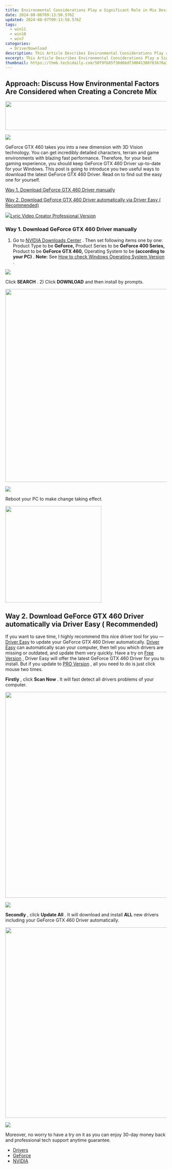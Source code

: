 ```yaml
---
title: Environmental Considerations Play a Significant Role in Mix Design Decisions.
date: 2024-08-06T09:13:50.576Z
updated: 2024-08-07T09:13:50.576Z
tags:
  - win11
  - win10
  - win7
categories:
  - DriverDownload
description: This Article Describes Environmental Considerations Play a Significant Role in Mix Design Decisions.
excerpt: This Article Describes Environmental Considerations Play a Significant Role in Mix Design Decisions.
thumbnail: https://thmb.techidaily.com/50f9fb85f30d6bdf30041380f63b78a3de31a8743fa324bf24feee43e5b085f4.jpg
---
```


## Approach: Discuss How Environmental Factors Are Considered when Creating a Concrete Mix

<!-- affiliate ads begin -->
<a href="https://laganoo.pxf.io/c/5597632/1657399/16446" target="_top" id="1657399"><img src="//a.impactradius-go.com/display-ad/16446-1657399" border="0" alt="" width="728" height="90"/></a><img height="0" width="0" src="https://imp.pxf.io/i/5597632/1657399/16446" style="position:absolute;visibility:hidden;" border="0" />
<!-- affiliate ads end -->
![](https://images.drivereasy.com/wp-content/uploads/2017/02/GeForce_GTX_460_low_3qtr.png)

 GeForce GTX 460 takes you into a new dimension with 3D Vision technology. You can get incredibly detailed characters, terrain and game environments with blazing fast performance. Therefore, for your best gaming experience, you should keep GeForce GTX 460 Driver up-to-date for your Windows. This post is going to introduce you two useful ways to download the latest GeForce GTX 460 Driver. Read on to find out the easy one for yourself.

[Way 1. Download GeForce GTX 460 Driver manually](https://tools.techidaily.com/drivereasy/download/)

[Way 2. Download GeForce GTX 460 Driver automatically via Driver Easy ( Recommended)](https://www.drivereasy.com/knowledge/geforce-gtx-460-driver-download-windows-easily/#2)

<!-- affiliate ads begin -->
<a href="https://secure.2checkout.com/order/checkout.php?PRODS=11224199&QTY=1&AFFILIATE=108875&CART=1"><img src="https://secure.avangate.com/images/merchant/e09fdffe648a30658a9657bbed7b2388/products/copy_boxshot_lyricvideo.png" border="0">Lyric Video Creator Professional Version</a>
<!-- affiliate ads end -->
### Way 1\. Download GeForce GTX 460 Driver manually

 1) Go to [NVIDIA Downloads Center](https://tools.techidaily.com/drivereasy/download/) . Then set following items one by one: Product Type to be **GeForce,**  Product Series to be **GeForce 400 Series,**  Product to be **GeForce GTX 460,**  Operating System to be **(according to your PC)** . **Note:**  See [How to check Windows Operating System Version](https://tools.techidaily.com/drivereasy/download/) .

![](https://images.drivereasy.com/wp-content/uploads/2017/02/1-20.png)

 Click **SEARCH** . 2) Click **DOWNLOAD** and then install by prompts.

<!-- affiliate ads begin -->
<a href="https://appsumo.8odi.net/c/5597632/2068411/7443" target="_top" id="2068411"><img src="//a.impactradius-go.com/display-ad/7443-2068411" border="0" alt="" width="1200" height="600"/></a><img height="0" width="0" src="https://appsumo.8odi.net/i/5597632/2068411/7443" style="position:absolute;visibility:hidden;" border="0" />
<!-- affiliate ads end -->
![](https://images.drivereasy.com/wp-content/uploads/2017/02/2-22.png)

 Reboot your PC to make change taking effect.

<!-- affiliate ads begin -->
<a href="https://natural-cycles.sjv.io/c/5597632/2072199/17885" target="_top" id="2072199"><img src="//a.impactradius-go.com/display-ad/17885-2072199" border="0" alt="" width="300" height="300"/></a><img height="0" width="0" src="https://imp.pxf.io/i/5597632/2072199/17885" style="position:absolute;visibility:hidden;" border="0" />
<!-- affiliate ads end -->
## Way 2\. Download GeForce GTX 460 Driver automatically via Driver Easy ( Recommended)

 If you want to save time, I highly recommend this nice driver tool for you — [Driver Easy](https://tools.techidaily.com/drivereasy/download/) to update your GeForce GTX 460 Driver automatically. [Driver Easy](https://tools.techidaily.com/drivereasy/download/) can automatically scan your computer, then tell you which drivers are missing or outdated, and update them very quickly. Have a try on [Free Version](https://tools.techidaily.com/drivereasy/download/) , Driver Easy will offer the latest GeForce GTX 460 Driver for you to install. But if you update to [PRO Version](https://tools.techidaily.com/drivereasy/download/) , all you need to do is just click mouse two times.

**Firstly** , click **Scan Now** . It will fast detect all drivers problems of your computer.

<!-- affiliate ads begin -->
<a href="https://ephamedtechinc.pxf.io/c/5597632/2097467/26400?prodsku=B700" target="_top" id="2097467"><img src="//a.impactradius-go.com/display-ad/26400-2097467" border="0" alt="" width="640" height="640"/></a><img height="0" width="0" src="https://imp.pxf.io/i/5597632/2097467/26400" style="position:absolute;visibility:hidden;" border="0" />
<!-- affiliate ads end -->
![](https://images.drivereasy.com/wp-content/uploads/2017/02/SCAN-2.jpg)

**Secondly** , click **Update All** . It will download and install **ALL** new drivers including your GeForce GTX 460 Driver automatically.

<!-- affiliate ads begin -->
<a href="https://mushroom-supplies.sjv.io/c/5597632/1692242/18134" target="_top" id="1692242"><img src="//a.impactradius-go.com/display-ad/18134-1692242" border="0" alt="" width="834" height="592"/></a><img height="0" width="0" src="https://imp.pxf.io/i/5597632/1692242/18134" style="position:absolute;visibility:hidden;" border="0" />
<!-- affiliate ads end -->
![](https://images.drivereasy.com/wp-content/uploads/2017/02/GTX-460.jpg)

 Moreover, no worry to have a try on it as you can enjoy 30-day money back and professional tech support anytime guarantee.

* [Drivers](https://tools.techidaily.com/drivereasy/download/)
* [GeForce](https://tools.techidaily.com/drivereasy/download/)
* [NVIDIA](https://tools.techidaily.com/drivereasy/download/)

<ins class="adsbygoogle"
     style="display:block"
     data-ad-format="autorelaxed"
     data-ad-client="ca-pub-7571918770474297"
     data-ad-slot="1223367746"></ins>



<ins class="adsbygoogle"
     style="display:block"
     data-ad-client="ca-pub-7571918770474297"
     data-ad-slot="8358498916"
     data-ad-format="auto"
     data-full-width-responsive="true"></ins>
